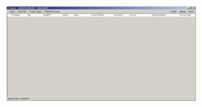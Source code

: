 ![Screenshot](https://raw.githubusercontent.com/Cryakl/Ultimate-RAT-Collection/refs/heads/main/Quasar/Mods/Quasar%20Modded%20by%20KDot227/Screenshot.png)
